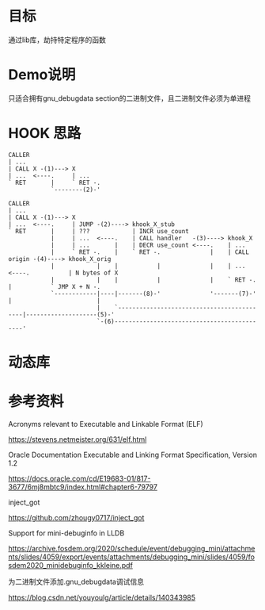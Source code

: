 # 目标

通过lib库，劫持特定程序的函数

# Demo说明

只适合拥有gnu_debugdata section的二进制文件，且二进制文件必须为单进程

# HOOK 思路

```
CALLER
| ...
| CALL X -(1)---> X
| ...  <----.     | ...
` RET       |     ` RET -.
            `--------(2)-'
```

```
CALLER
| ...
| CALL X -(1)---> X
| ...  <----.     | JUMP -(2)----> khook_X_stub
` RET       |     | ???            | INCR use_count
            |     | ...  <----.    | CALL handler   -(3)----> khook_X
            |     | ...       |    | DECR use_count <----.    | ...
            |     ` RET -.    |    ` RET -.              |    | CALL origin -(4)----> khook_X_orig
            |            |    |           |              |    | ...  <----.           | N bytes of X
            |            |    |           |              |    ` RET -.    |           ` JMP X + N -.
            `------------|----|-------(8)-'              '-------(7)-'    |                        |
                         |    `-------------------------------------------|--------------------(5)-'
                         `-(6)--------------------------------------------'
```

# 动态库

# 参考资料

Acronyms relevant to Executable and Linkable Format (ELF)

https://stevens.netmeister.org/631/elf.html

Oracle Documentation Executable and Linking Format Specification, Version 1.2

https://docs.oracle.com/cd/E19683-01/817-3677/6mj8mbtc9/index.html#chapter6-79797

inject_got

https://github.com/zhougy0717/inject_got

Support for mini-debuginfo in LLDB

https://archive.fosdem.org/2020/schedule/event/debugging_mini/attachments/slides/4059/export/events/attachments/debugging_mini/slides/4059/fosdem2020_minidebuginfo_kkleine.pdf

为二进制文件添加.gnu_debugdata调试信息

https://blog.csdn.net/youyoulg/article/details/140343985